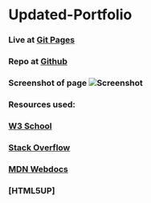 # Updated-Portfolio

### Live at [Git Pages](https://jwcoad.github.io/Updated-Portfolio/)

### Repo at [Github](https://github.com/JWCoad/Updated-Portfolio)

### Screenshot of page ![Screenshot](tbd)

### Resources used:

### [W3 School](https://www.w3schools.com)

### [Stack Overflow](https://stackoverflow.com/)

### [MDN Webdocs](https://developer.mozilla.org/en-US/docs/Web/API/Fetch_API)

### [HTML5UP]
